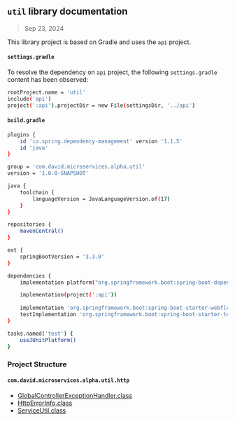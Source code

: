 ## `util` library documentation
> Sep 23, 2024

This library project is based on Gradle and uses the `api` project.

#### `settings.gradle`
To resolve the dependency on `api` project, the following `settings.gradle` content has been observed:
```sh
rootProject.name = 'util'
include('api')
project(':api').projectDir = new File(settingsDir, '../api')
```

#### `build.gradle`
```sh
plugins {
	id 'io.spring.dependency-management' version '1.1.5'
	id 'java'
}

group = 'com.david.microservices.alpha.util'
version = '1.0.0-SNAPSHOT'

java {
	toolchain {
		languageVersion = JavaLanguageVersion.of(17)
	}
}

repositories {
	mavenCentral()
}

ext {
    springBootVersion = '3.3.0'
}

dependencies {
    implementation platform("org.springframework.boot:spring-boot-dependencies:${springBootVersion}")

    implementation(project(':api'))
    
    implementation 'org.springframework.boot:spring-boot-starter-webflux'
    testImplementation 'org.springframework.boot:spring-boot-starter-test'
}

tasks.named('test') {
	useJUnitPlatform()
}
```

### Project Structure
#### `com.david.microservices.alpha.util.http`
* [GlobalControllerExceptionHandler.class](https://github.com/david-matu/product-microservices/blob/main/util/src/main/java/com/david/microservices/alpha/util/http/GlobalControllerExceptionHandler.java)
* [HttpErrorInfo.class](https://github.com/david-matu/product-microservices/blob/main/util/src/main/java/com/david/microservices/alpha/util/http/HttpErrorInfo.java)
* [ServiceUtil.class](https://github.com/david-matu/product-microservices/blob/main/util/src/main/java/com/david/microservices/alpha/util/http/ServiceUtil.java)
